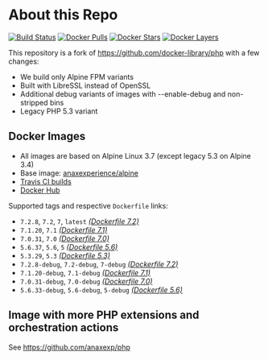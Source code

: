 # About this Repo

[![Build Status](https://travis-ci.org/anaxexperience/base-php.svg?branch=master)](https://travis-ci.org/anaxexperience/base-php)
[![Docker Pulls](https://img.shields.io/docker/pulls/anaxexperience/base-php.svg)](https://hub.docker.com/r/anaxexperience/base-php)
[![Docker Stars](https://img.shields.io/docker/stars/anaxexperience/base-php.svg)](https://hub.docker.com/r/anaxexperience/base-php)
[![Docker Layers](https://images.microbadger.com/badges/image/anaxexperience/base-php.svg)](https://microbadger.com/images/anaxexperience/base-php)

This repository is a fork of https://github.com/docker-library/php with a few changes:

* We build only Alpine FPM variants
* Built with LibreSSL instead of OpenSSL
* Additional debug variants of images with --enable-debug and non-stripped bins
* Legacy PHP 5.3 variant

## Docker Images

* All images are based on Alpine Linux 3.7 (except legacy 5.3 on Alpine 3.4)
* Base image: [anaxexperience/alpine](https://github.com/anaxexp/alpine)
* [Travis CI builds](https://travis-ci.org/anaxexp/base-php) 
* [Docker Hub](https://hub.docker.com/r/anaxexperience/base-php)

[_(Dockerfile 7.2)_]: https://github.com/anaxexp/base-php/tree/master/7.2/alpine3.7/fpm/Dockerfile.anaxexp
[_(Dockerfile 7.1)_]: https://github.com/anaxexp/base-php/tree/master/7.1/alpine3.7/fpm/Dockerfile.anaxexp
[_(Dockerfile 7.0)_]: https://github.com/anaxexp/base-php/tree/master/7.0/alpine3.7/fpm/Dockerfile.anaxexp
[_(Dockerfile 5.6)_]: https://github.com/anaxexp/base-php/tree/master/5.6/alpine3.7/fpm/Dockerfile.anaxexp
[_(Dockerfile 5.3)_]: https://github.com/anaxexp/base-php/tree/master/5.3/alpine3.4/fpm/Dockerfile.anaxexp

Supported tags and respective `Dockerfile` links:

* `7.2.8`, `7.2`, `7`, `latest` [_(Dockerfile 7.2)_]
* `7.1.20`, `7.1` [_(Dockerfile 7.1)_]
* `7.0.31`, `7.0` [_(Dockerfile 7.0)_]
* `5.6.37`, `5.6`, `5` [_(Dockerfile 5.6)_]
* `5.3.29`, `5.3` [_(Dockerfile 5.3)_]
* `7.2.8-debug`, `7.2-debug`, `7-debug` [_(Dockerfile 7.2)_]
* `7.1.20-debug`, `7.1-debug` [_(Dockerfile 7.1)_]
* `7.0.31-debug`, `7.0-debug` [_(Dockerfile 7.0)_]
* `5.6.33-debug`, `5.6-debug`, `5-debug` [_(Dockerfile 5.6)_]

## Image with more PHP extensions and orchestration actions

See https://github.com/anaxexp/php
